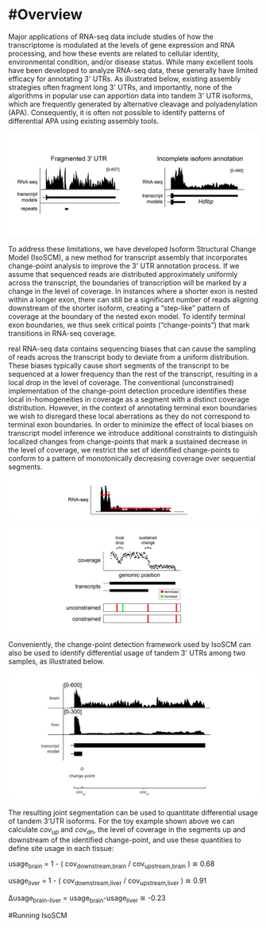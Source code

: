 ﻿#Overview
====

Major applications of RNA-seq data include studies of how the transcriptome is modulated at the levels of gene expression and RNA processing, and how these events are related to cellular identity, environmental condition, and/or disease status. While many excellent tools have been developed to analyze RNA-seq data, these generally have limited efficacy for annotating 3' UTRs. As illustrated below, existing assembly strategies often fragment long 3' UTRs, and importantly, none of the algorithms in popular use can apportion data into tandem 3' UTR isoforms, which are frequently generated by alternative cleavage and polyadenylation (APA). Consequently, it is often not possible to identify patterns of differential APA using existing assembly tools. 

![motivation image](./motivation.png)

To address these limitations, we have developed Isoform Structural Change Model (IsoSCM),  a new method for transcript assembly that incorporates change-point analysis to improve the 3' UTR annotation process. If we assume that sequenced reads are distributed approximately uniformly across the transcript, the boundaries of transcription will be marked by a change in the level of coverage. In instances where a shorter exon is nested within a longer exon, there can still be a significant number of reads aligning downstream of the shorter isoform, creating a “step-like” pattern of coverage at the boundary of the nested exon model. To identify terminal exon boundaries, we thus seek critical points (“change-points”) that mark transitions in RNA-seq coverage.

real RNA-seq data contains sequencing biases that can cause the sampling of reads across the transcript body to deviate from a uniform distribution. These biases typically cause short segments of the transcript to be sequenced at a lower frequency than the rest of the transcript, resulting in a local drop in the level of coverage. The conventional (unconstrained) implementation of the change-point detection procedure identifies these local in-homogeneities in coverage as a segment with a distinct coverage distribution. However, in the context of annotating terminal exon boundaries we wish to disregard these local aberrations as they do not correspond to terminal exon boundaries. In order to minimize the effect of local biases on transcript model inference we introduce additional constraints to distinguish localized changes from change-points that mark a sustained decrease in the level of coverage, we restrict the set of identified change-points to conform to a pattern of monotonically decreasing coverage over sequential segments. 

![changepoint image](./changepoints.png)

![constrained changepoint image](./constrained_changepoints.png)

Conveniently, the change-point detection framework used by IsoSCM can also be used to identify differential usage of tandem 3' UTRs among two samples, as illustrated below. 

![differential image](./differential_usage.png)

The resulting joint segmentation can be used to quantitate differential usage of tandem 3'UTR isoforms. For the toy example shown above we can calculate _cov<sub>up</sub>_ and _cov<sub>dn</sub>_, the level of coverage in the segments up and downstream of the identified change-point, and use these quantities to define site usage in each tissue:

usage<sub>brain</sub> = 1 - ( cov<sub>downstream,brain</sub> / cov<sub>upstream,brain</sub> ) &cong; 0.68

usage<sub>liver</sub> = 1 - ( cov<sub>downstream,liver</sub> / cov<sub>upstream,liver</sub> ) &cong; 0.91

&Delta;usage<sub>brain-liver</sub> = usage<sub>brain</sub>-usage<sub>liver</sub> &cong; -0.23

#Running IsoSCM
